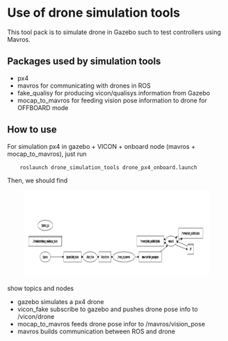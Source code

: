 # Use of drone simulation tools
This tool pack is to simulate drone in Gazebo such to test controllers using Mavros.

## Packages used by simulation tools 
- px4
- mavros for communicating with drones in ROS
- fake_qualisy for producing vicon/qualisys information from Gazebo
- mocap_to_mavros for feeding vision pose information to drone for OFFBOARD mode

## How to use
For simulation px4 in gazebo + VICON + onboard node (mavros + mocap_to_mavros), just run
```shell
    roslaunch drone_simulation_tools drone_px4_onboard.launch
```
Then, we should find
<figure>
    <img src="img/node_grash_px4_onboard.png"
         height="200">
</figure>

show topics and nodes
- gazebo simulates a px4 drone
- vicon_fake subscribe to gazebo and pushes drone pose info to /vicon/drone
- mocap_to_mavros feeds drone pose infor to /mavros/vision_pose
- mavros builds communication between ROS and drone
